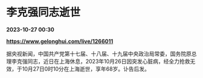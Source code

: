 # 李克强同志逝世

**2023-10-27 00:30**

**https://www.gelonghui.com/live/1266011**

据央视新闻，中国共产党第十七届、十八届、十九届中央政治局常委，国务院原总理李克强同志，近日在上海休息，2023年10月26日因突发心脏病，经全力抢救无效，于10月27日0时10分在上海逝世，享年68岁。讣告后发。